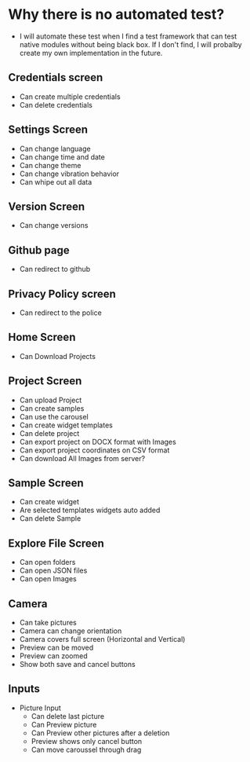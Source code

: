# Why there is no automated test?
- I will automate these test when I find a test framework that can test native modules without being black box. If I don't find, I will probalby create my own implementation in the future.

## Credentials screen
- Can create multiple credentials
- Can delete credentials

## Settings Screen
- Can change language
- Can change time and date
- Can change theme
- Can change vibration behavior
- Can whipe out all data

## Version Screen
- Can change versions

## Github page
- Can redirect to github

## Privacy Policy screen
- Can redirect to the police

## Home Screen
- Can Download Projects

## Project Screen
- Can upload Project
- Can create samples
- Can use the carousel
- Can create widget templates
- Can delete project
- Can export project on DOCX format with Images
- Can export project coordinates on CSV format
- Can download All Images from server?

## Sample Screen
- Can create widget
- Are selected templates widgets auto added
- Can delete Sample

## Explore File Screen

- Can open folders
- Can open JSON files
- Can open Images

## Camera

- Can take pictures
- Camera can change orientation
- Camera covers full screen (Horizontal and Vertical)
- Preview can be moved
- Preview can zoomed
- Show both save and cancel buttons

## Inputs

- Picture Input
  - Can delete last picture
  - Can Preview picture
  - Can Preview other pictures after a deletion
  - Preview shows only cancel button
  - Can move caroussel through drag